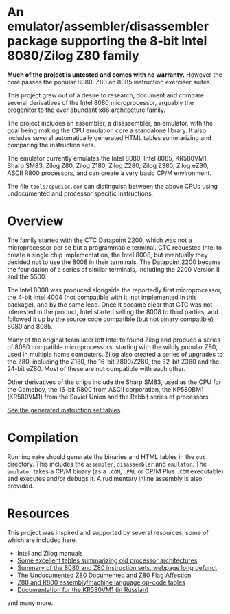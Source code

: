 
# An emulator/assembler/disassembler package supporting the 8-bit Intel 8080/Zilog Z80 family

**Much of the project is untested and comes with no warranty.** However the core passes the popular 8080, Z80 an 8085 instruction exerciser suites.

This project grew out of a desire to research, document and compare several derivatives of the Intel 8080 microprocessor, arguably the progenitor to the ever abundant x86 architecture family.

The project includes an assembler, a disassembler, an emulator, with the goal being making the CPU emulation core a standalone library.
It also includes several automatically generated HTML tables summarizing and comparing the instruction sets.

The emulator currently emulates the Intel 8080, Intel 8085, KR580VM1, Sharp SM83, Zilog Z80, Zilog Z180, Zilog Z280, Zilog Z380, Zilog eZ80, ASCII R800 processors, and can create a very basic CP/M environment.

The file `tools/cpudisc.com` can distinguish between the above CPUs using undocumented and processor specific instructions.

# Overview

The family started with the CTC Datapoint 2200, which was not a microprocessor per se but a programmable terminal.
CTC requested Intel to create a single chip implementation, the Intel 8008, but eventually they decided not to use the 8008 in their terminals.
The Datapoint 2200 became the foundation of a series of similar terminals, including the 2200 Version II and the 5500.

The Intel 8008 was produced alongside the reportedly first microprocessor, the 4-bit Intel 4004 (not compatible with it, not implemented in this package), and by the same lead.
Once it became clear that CTC was not interested in the product, Intel started selling the 8008 to third parties, and followed it up by the source code compatible (but not binary compatible) 8080 and 8085.

Many of the original team later left Intel to found Zilog and produce a series of 8080 compatible microprocessors, starting with the wildly popular Z80, used in multiple home computers.
Zilog also created a series of upgrades to the Z80, including the Z180, the 16-bit Z800/Z280, the 32-bit Z380 and the 24-bit eZ80.
Most of these are not compatible with each other.

Other derivatives of the chips include the Sharp SM83, used as the CPU for the Gameboy, the 16-bit R800 from ASCII corporation, the КР580ВМ1 (KR580VM1) from the Soviet Union and the Rabbit series of processors.

[See the generated instruction set tables](https://html-preview.github.io/?url=https://github.com/BinaryMelodies/x80-emulator/blob/main/doc/info.html)

# Compilation

Running `make` should generate the binaries and HTML tables in the `out` directory.
This includes the `assembler`, `disassembler` and `emulator`.
The `emulator` takes a CP/M binary (as a `.COM`, `.PRL` or CP/M Plus `.COM` executable) and executes and/or debugs it.
A rudimentary inline assembly is also provided.

# Resources

This project was inspired and supported by several resources, some of which are included here.

* Intel and Zilog manuals
* [Some excellent tables summarizing old processor architectures](https://pastraiser.com/)
* [Summary of the 8080 and Z80 instruction sets, webpage long defunct](http://nemesis.lonestar.org/computers/tandy/software/apps/m4/qd/opcodes.html)
* [The Undocumented Z80 Documented](http://z80.info/zip/z80-documented.pdf) and [Z80 Flag Affection](http://www.z80.info/z80sflag.htm)
* [Z80 and R800 assembly/machine language op-code tables](https://www.angelfire.com/art2/unicorndreams/msx/Z80R800.html)
* [Documentation for the KR580VM1 (in Russian)](https://code.google.com/archive/p/radio86/wikis/KP580BM1.wiki)

and many more.

